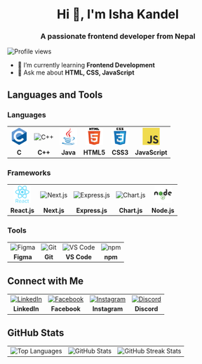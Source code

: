 <h1 align="center">Hi 👋, I'm Isha Kandel</h1>
<h3 align="center">A passionate frontend developer from Nepal</h3>

<p align="left"> <img src="https://komarev.com/ghpvc/?username=ishakandel&label=Profile%20views&color=0e75b6&style=flat" alt="Profile views" /> </p>

- 🌱 I’m currently learning **Frontend Development**
- 💬 Ask me about **HTML, CSS, JavaScript**

## Languages and Tools
### Languages
<table>
  <tr>
    <td align="center"><img src="https://raw.githubusercontent.com/devicons/devicon/master/icons/c/c-original.svg" alt="C" width="40" height="40"/></td>
    <td align="center"><img src="https://upload.wikimedia.org/wikipedia/commons/thumb/1/18/ISO_C%2B%2B_Logo.svg/1200px-ISO_C%2B%2B_Logo.svg.png" alt="C++" width="40" height="40"/></td>
    <td align="center"><img src="https://raw.githubusercontent.com/devicons/devicon/master/icons/java/java-original.svg" alt="Java" width="40" height="40"/></td>
    <td align="center"><img src="https://raw.githubusercontent.com/devicons/devicon/master/icons/html5/html5-original-wordmark.svg" alt="HTML5" width="40" height="40"/></td>
    <td align="center"><img src="https://raw.githubusercontent.com/devicons/devicon/master/icons/css3/css3-original-wordmark.svg" alt="CSS3" width="40" height="40"/></td>
    <td align="center"><img src="https://raw.githubusercontent.com/devicons/devicon/master/icons/javascript/javascript-original.svg" alt="JavaScript" width="40" height="40"/></td>
  </tr>
  <tr>
    <td align="center"><b>C</b></td>
    <td align="center"><b>C++</b></td>
    <td align="center"><b>Java</b></td>
    <td align="center"><b>HTML5</b></td>
    <td align="center"><b>CSS3</b></td>
    <td align="center"><b>JavaScript</b></td>
  </tr>
</table>

### Frameworks
<table>
  <tr>
    <td align="center"><img src="https://raw.githubusercontent.com/devicons/devicon/master/icons/react/react-original-wordmark.svg" alt="React.js" width="40" height="40"/></td>
    <td align="center"><img src="https://gorzelinski.com/static/1db41e3ecd311724a15306b270d99dd9/6e87d/next-js-logo.png" alt="Next.js" width="40" height="40"/></td>
    <td align="center"><img src="https://images.velog.io/images/iwantobuymac/post/05b1fc28-b7bd-4aaa-9627-205221635b5c/express-logo.jpeg" alt="Express.js" width="40" height="40"/></td>
    <td align="center"><img src="https://www.chartjs.org/media/logo-title.svg" alt="Chart.js" width="40" height="40"/></td>
    <td align="center"><img src="https://raw.githubusercontent.com/devicons/devicon/master/icons/nodejs/nodejs-original-wordmark.svg" alt="Node.js" width="40" height="40"/></td>
  </tr>
  <tr>
    <td align="center"><b>React.js</b></td>
    <td align="center"><b>Next.js</b></td>
    <td align="center"><b>Express.js</b></td>
    <td align="center"><b>Chart.js</b></td>
    <td align="center"><b>Node.js</b></td>
  </tr>
</table>

### Tools
<table>
  <tr>
    <td align="center"><img src="https://www.vectorlogo.zone/logos/figma/figma-icon.svg" alt="Figma" width="40" height="40"/></td>
    <td align="center"><img src="https://www.vectorlogo.zone/logos/git-scm/git-scm-icon.svg" alt="Git" width="40" height="40"/></td>
    <td align="center"><img src="https://img.icons8.com/color/48/000000/visual-studio-code-2019.png" alt="VS Code" height="40" width="40" /></td>
    <td align="center"><img src="https://img.icons8.com/color/48/000000/npm.png" alt="npm" height="40" width="40" /></td>
  </tr>
  <tr>
    <td align="center"><b>Figma</b></td>
    <td align="center"><b>Git</b></td>
    <td align="center"><b>VS Code</b></td>
    <td align="center"><b>npm</b></td>
  </tr>
</table>

## Connect with Me
<table>
  <tr>
    <td align="center"><a href="https://linkedin.com/in/isha-chettri-756155271/" target="_blank"><img src="https://raw.githubusercontent.com/rahuldkjain/github-profile-readme-generator/master/src/images/icons/Social/linked-in-alt.svg" alt="LinkedIn" height="30" width="40" /></a></td>
    <td align="center"><a href="https://facebook.com/your_username" target="_blank"><img src="https://raw.githubusercontent.com/rahuldkjain/github-profile-readme-generator/master/src/images/icons/Social/facebook.svg" alt="Facebook" height="30" width="40" /></a></td>
    <td align="center"><a href="https://instagram.com/your_username" target="_blank"><img src="https://raw.githubusercontent.com/rahuldkjain/github-profile-readme-generator/master/src/images/icons/Social/instagram.svg" alt="Instagram" height="30" width="40" /></a></td>
    <td align="center"><a href="https://discord.gg/your_invitation_code" target="_blank"><img src="https://static-00.iconduck.com/assets.00/discord-icon-2048x2048-o5mluhz2.png" alt="Discord" height="30" width="40" /></a></td>
  </tr>
  <tr>
    <td align="center"><b>LinkedIn</b></td>
    <td align="center"><b>Facebook</b></td>
    <td align="center"><b>Instagram</b></td>
    <td align="center"><b>Discord</b></td>
  </tr>
</table>

## GitHub Stats
<table>
  <tr>
    <td align="center"><img src="https://github-readme-stats.vercel.app/api/top-langs/?username=ishakandel&layout=compact" alt="Top Languages" /></td>
    <td align="center"><img src="https://github-readme-stats.vercel.app/api?username=ishakandel&show_icons=true&locale=en" alt="GitHub Stats" /></td>
    <td align="center"><img src="https://github-readme-streak-stats.herokuapp.com/?user=ishakandel&" alt="GitHub Streak Stats" /></td>
  </tr>
</table>
